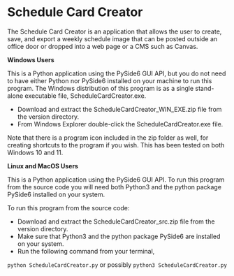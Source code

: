 # Schedule Card Creator

The Schedule Card Creator is an application that allows the user to create, save, and export a weekly schedule image that can be posted outside an office door or dropped into a web page or a CMS such as Canvas.

**Windows Users**

This is a Python application using the PySide6 GUI API, but you do not need to have either Python nor PySide6 installed on your machine to run this program.  The Windows distribution of this program is as a single stand-alone executable file, ScheduleCardCreator.exe.

- Download and extract the ScheduleCardCreator_WIN_EXE.zip file from the version directory.
- From Windows Explorer double-click the ScheduleCardCreator.exe file.

Note that there is a program icon included in the zip folder as well, for creating shortcuts to the program if you wish.  This has been tested on both Windows 10 and 11.

**Linux and MacOS Users**

This is a Python application using the PySide6 GUI API. To run this program from the source code you will need both Python3 and the python package PySide6 installed on your system.

To run this program from the source code:

- Download and extract the ScheduleCardCreator_src.zip file from the version directory.
- Make sure that Python3 and the python package PySide6 are installed on your system.
- Run the following command from your terminal,

`python ScheduleCardCreator.py` or possibly  `python3 ScheduleCardCreator.py`
